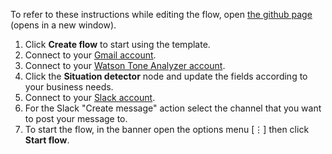 To refer to these instructions while editing the flow, open [the github page](https://github.com/ot4i/app-connect-templates/blob/master/resources/markdown/Email%20tone%20detector_instructions.md) (opens in a new window).

1. Click **Create flow** to start using the template.
1. Connect to your [Gmail account](https://developer.ibm.com/integration/docs/app-connect/how-to-guides-for-apps/use-ibm-app-connect-gmail/).
1.	Connect to your [Watson Tone Analyzer account](https://developer.ibm.com/integration/docs/app-connect/how-to-guides-for-apps/use-ibm-app-connect-watson-tone-analyzer/).
1.	Click the **Situation detector** node and update the fields according to your business needs.
1.	Connect to your [Slack account](https://developer.ibm.com/integration/docs/app-connect/how-to-guides-for-apps/use-ibm-app-connect-slack/).
1. For the Slack "Create message" action select the channel that you want to post your message to.
1. To start the flow, in the banner open the options menu [&#8942;] then click **Start flow**.
